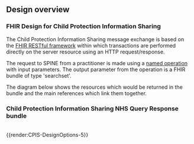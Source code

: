 ## Design overview

### FHIR Design for Child Protection Information Sharing

The Child Protection Information Sharing message exchange is based on the [FHIR RESTful framework](https://www.hl7.org/fhir/http.html) within which transactions are performed directly on the server resource using an HTTP request/response.   

The request to SPINE from a practitioner is made using a [named operation](https://simplifier.net/guide/ChildProtection/OperationDefinitionCPIS-GetBundle) with input parameters. The output parameter from the operation is a FHIR bundle of type 'searchset'.   

The diagram below shows the resources which would be returned in the bundle and the main references which link them together.

### Child Protection Information Sharing NHS Query Response bundle   

<br>
{{render:CPIS-DesignOptions-5}}





